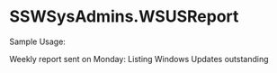 # SSWSysAdmins.WSUSReport

Sample Usage:

Weekly report sent on Monday: Listing Windows Updates outstanding
